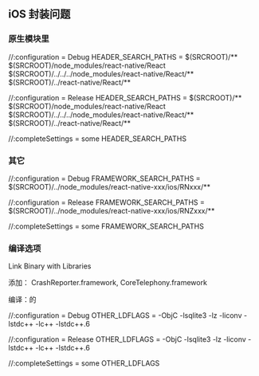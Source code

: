 

iOS 封装问题
---

### 原生模块里

//:configuration = Debug
HEADER_SEARCH_PATHS = $(SRCROOT)/** $(SRCROOT)/node_modules/react-native/React $(SRCROOT)/../../../node_modules/react-native/React/** $(SRCROOT)/../react-native/React/**

//:configuration = Release
HEADER_SEARCH_PATHS = $(SRCROOT)/** $(SRCROOT)/node_modules/react-native/React $(SRCROOT)/../../../node_modules/react-native/React/** $(SRCROOT)/../react-native/React/**

//:completeSettings = some
HEADER_SEARCH_PATHS

### 其它 

//:configuration = Debug
FRAMEWORK_SEARCH_PATHS = $(SRCROOT)/../node_modules/react-native-xxx/ios/RNxxx/**

//:configuration = Release
FRAMEWORK_SEARCH_PATHS = $(SRCROOT)/../node_modules/react-native-xxx/ios/RNZxxx/**

//:completeSettings = some
FRAMEWORK_SEARCH_PATHS



### 编译选项


Link Binary with Libraries

添加： CrashReporter.framework, CoreTelephony.framework

编译：的

//:configuration = Debug
OTHER_LDFLAGS = -ObjC -lsqlite3 -lz -liconv -lstdc++ -lc++ -lstdc++.6

//:configuration = Release
OTHER_LDFLAGS = -ObjC -lsqlite3 -lz -liconv -lstdc++ -lc++ -lstdc++.6

//:completeSettings = some
OTHER_LDFLAGS
